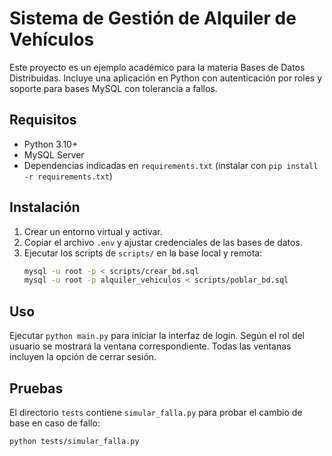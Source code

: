 # Sistema de Gestión de Alquiler de Vehículos

Este proyecto es un ejemplo académico para la materia Bases de Datos Distribuidas.
Incluye una aplicación en Python con autenticación por roles y soporte para bases
MySQL con tolerancia a fallos.

## Requisitos
- Python 3.10+
- MySQL Server
- Dependencias indicadas en `requirements.txt` (instalar con `pip install -r requirements.txt`)

## Instalación
1. Crear un entorno virtual y activar.
2. Copiar el archivo `.env` y ajustar credenciales de las bases de datos.
3. Ejecutar los scripts de `scripts/` en la base local y remota:
   ```bash
   mysql -u root -p < scripts/crear_bd.sql
   mysql -u root -p alquiler_vehiculos < scripts/poblar_bd.sql
   ```

## Uso
Ejecutar `python main.py` para iniciar la interfaz de login. Según el rol del
usuario se mostrará la ventana correspondiente. Todas las ventanas incluyen la
opción de cerrar sesión.

## Pruebas
El directorio `tests` contiene `simular_falla.py` para probar el cambio de base
en caso de fallo:
```bash
python tests/simular_falla.py
```
